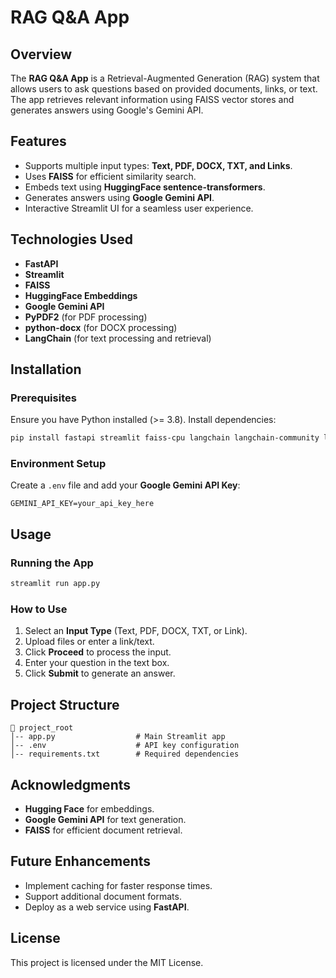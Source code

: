 # RAG Q&A App

## Overview
The **RAG Q&A App** is a Retrieval-Augmented Generation (RAG) system that allows users to ask questions based on provided documents, links, or text. The app retrieves relevant information using FAISS vector stores and generates answers using Google's Gemini API.

## Features
- Supports multiple input types: **Text, PDF, DOCX, TXT, and Links**.
- Uses **FAISS** for efficient similarity search.
- Embeds text using **HuggingFace sentence-transformers**.
- Generates answers using **Google Gemini API**.
- Interactive Streamlit UI for a seamless user experience.

## Technologies Used
- **FastAPI**
- **Streamlit**
- **FAISS**
- **HuggingFace Embeddings**
- **Google Gemini API**
- **PyPDF2** (for PDF processing)
- **python-docx** (for DOCX processing)
- **LangChain** (for text processing and retrieval)

## Installation
### Prerequisites
Ensure you have Python installed (>= 3.8). Install dependencies:
```sh
pip install fastapi streamlit faiss-cpu langchain langchain-community langchain-huggingface PyPDF2 python-docx google-generativeai dotenv
```

### Environment Setup
Create a `.env` file and add your **Google Gemini API Key**:
```
GEMINI_API_KEY=your_api_key_here
```

## Usage
### Running the App
```sh
streamlit run app.py
```

### How to Use
1. Select an **Input Type** (Text, PDF, DOCX, TXT, or Link).
2. Upload files or enter a link/text.
3. Click **Proceed** to process the input.
4. Enter your question in the text box.
5. Click **Submit** to generate an answer.

## Project Structure
```
📂 project_root
│-- app.py                  # Main Streamlit app
│-- .env                    # API key configuration
│-- requirements.txt        # Required dependencies
```

## Acknowledgments
- **Hugging Face** for embeddings.
- **Google Gemini API** for text generation.
- **FAISS** for efficient document retrieval.

## Future Enhancements
- Implement caching for faster response times.
- Support additional document formats.
- Deploy as a web service using **FastAPI**.

## License
This project is licensed under the MIT License.

